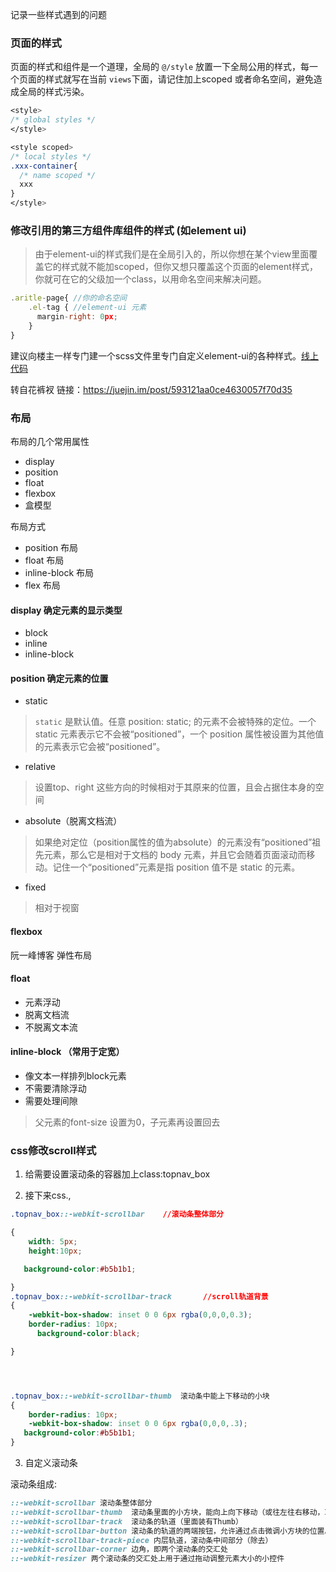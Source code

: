 记录一些样式遇到的问题

### 页面的样式

页面的样式和组件是一个道理，全局的 `@/style` 放置一下全局公用的样式，每一个页面的样式就写在当前 `views`下面，请记住加上scoped 或者命名空间，避免造成全局的样式污染。

```css
<style>
/* global styles */
</style>

<style scoped>
/* local styles */
.xxx-container{
  /* name scoped */
  xxx
}
</style>

```

### 修改引用的第三方组件库组件的样式 (如element ui)


>由于element-ui的样式我们是在全局引入的，所以你想在某个view里面覆盖它的样式就不能加scoped，但你又想只覆盖这个页面的element样式，你就可在它的父级加一个class，以用命名空间来解决问题。

```javascript
.aritle-page{ //你的命名空间
    .el-tag { //element-ui 元素
      margin-right: 0px;
    }
}

```

建议向楼主一样专门建一个scss文件里专门自定义element-ui的各种样式。[线上代码](https://github.com/PanJiaChen/vue-element-admin/blob/master/src/styles/element-ui.scss)


转自花裤衩
链接：https://juejin.im/post/593121aa0ce4630057f70d35

### 布局
布局的几个常用属性
- display
- position
- float
- flexbox
- 盒模型

布局方式
- position 布局
- float 布局
- inline-block 布局
- flex 布局


#### display 确定元素的显示类型
- block
- inline
- inline-block

#### position 确定元素的位置
- static
>`static` 是默认值。任意 position: static; 的元素不会被特殊的定位。一个 static 元素表示它不会被“positioned”，一个 position 属性被设置为其他值的元素表示它会被“positioned”。
- relative 
>设置top、right 这些方向的时候相对于其原来的位置，且会占据住本身的空间
- absolute（脱离文档流）
>如果绝对定位（position属性的值为absolute）的元素没有“positioned”祖先元素，那么它是相对于文档的 body 元素，并且它会随着页面滚动而移动。记住一个“positioned”元素是指 position 值不是 static 的元素。
- fixed
>相对于视窗

#### flexbox

阮一峰博客
弹性布局

#### float
- 元素浮动
- 脱离文档流
- 不脱离文本流
 
#### inline-block （常用于定宽）
- 像文本一样排列block元素
- 不需要清除浮动
- 需要处理间隙
>父元素的font-size 设置为0，子元素再设置回去


### css修改scroll样式
1. 给需要设置滚动条的容器加上class:topnav_box

2. 接下来css.,

```css
.topnav_box::-webkit-scrollbar    //滚动条整体部分

{  
    width: 5px;  
    height:10px;     

   background-color:#b5b1b1;

}  
.topnav_box::-webkit-scrollbar-track       //scroll轨道背景
{  
    -webkit-box-shadow: inset 0 0 6px rgba(0,0,0,0.3);  
    border-radius: 10px; 
      background-color:black;    

}




.topnav_box::-webkit-scrollbar-thumb  滚动条中能上下移动的小块
{  
    border-radius: 10px;  
    -webkit-box-shadow: inset 0 0 6px rgba(0,0,0,.3);  
   background-color:#b5b1b1;
} 
```

3. 自定义滚动条

滚动条组成:
```css
::-webkit-scrollbar 滚动条整体部分
::-webkit-scrollbar-thumb  滚动条里面的小方块，能向上向下移动（或往左往右移动，取决于是垂直滚动条还是水平滚动条）
::-webkit-scrollbar-track  滚动条的轨道（里面装有Thumb）
::-webkit-scrollbar-button 滚动条的轨道的两端按钮，允许通过点击微调小方块的位置。
::-webkit-scrollbar-track-piece 内层轨道，滚动条中间部分（除去）
::-webkit-scrollbar-corner 边角，即两个滚动条的交汇处
::-webkit-resizer 两个滚动条的交汇处上用于通过拖动调整元素大小的小控件
```
### 